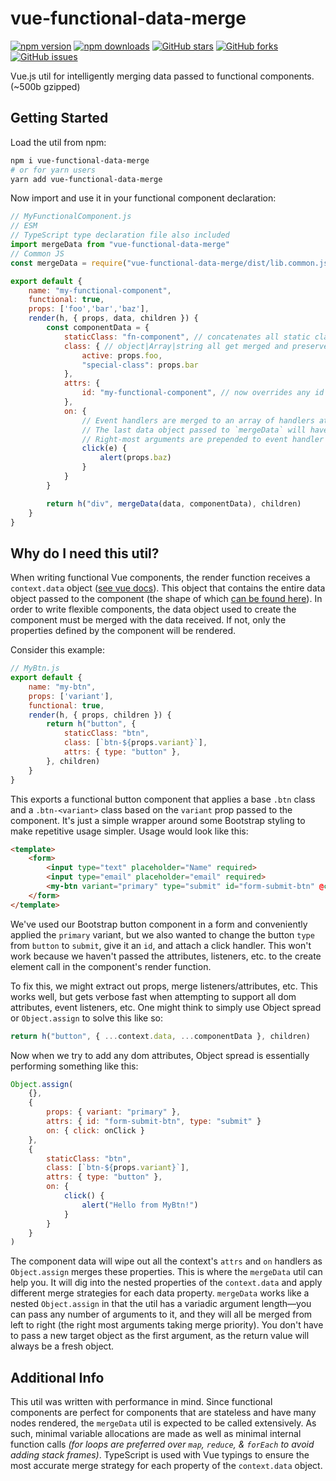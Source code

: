 # vue-functional-data-merge
[![npm version](https://badge.fury.io/js/vue-functional-data-merge.svg)](https://badge.fury.io/js/vue-functional-data-merge)
[![npm downloads](https://img.shields.io/npm/dt/vue-functional-data-merge.svg)](https://www.npmjs.com/package/vue-functional-data-merge)
[![GitHub stars](https://img.shields.io/github/stars/alexsasharegan/vue-functional-data-merge.svg)](https://github.com/alexsasharegan/vue-functional-data-merge/stargazers)
[![GitHub forks](https://img.shields.io/github/forks/alexsasharegan/vue-functional-data-merge.svg)](https://github.com/alexsasharegan/vue-functional-data-merge/network)
[![GitHub issues](https://img.shields.io/github/issues/alexsasharegan/vue-functional-data-merge.svg)](https://github.com/alexsasharegan/vue-functional-data-merge/issues)

Vue.js util for intelligently merging data passed to functional components. (~500b gzipped)

## Getting Started
Load the util from npm:
```sh
npm i vue-functional-data-merge
# or for yarn users
yarn add vue-functional-data-merge
```

Now import and use it in your functional component declaration:
```js
// MyFunctionalComponent.js
// ESM
// TypeScript type declaration file also included
import mergeData from "vue-functional-data-merge"
// Common JS
const mergeData = require("vue-functional-data-merge/dist/lib.common.js")

export default {
    name: "my-functional-component",
    functional: true,
    props: ['foo','bar','baz'],
    render(h, { props, data, children }) {
        const componentData = {
            staticClass: "fn-component", // concatenates all static classes
            class: { // object|Array|string all get merged and preserved
                active: props.foo,
                "special-class": props.bar
            },
            attrs: {
                id: "my-functional-component", // now overrides any id placed on the component
            },
            on: {
                // Event handlers are merged to an array of handlers at each event.
                // The last data object passed to `mergeData` will have it's event handlers called first.
                // Right-most arguments are prepended to event handler array.
                click(e) {
                    alert(props.baz)
                }
            }
        }

        return h("div", mergeData(data, componentData), children)
    }
}
```

## Why do I need this util?
When writing functional Vue components, the render function receives a `context.data` object ([see vue docs](https://vuejs.org/v2/guide/render-function.html#Functional-Components)). This object that contains the entire data object passed to the component (the shape of which [can be found here](https://vuejs.org/v2/guide/render-function.html#The-Data-Object-In-Depth)). In order to write flexible components, the data object used to create the component must be merged with the data received. If not, only the properties defined by the component will be rendered.

Consider this example:
```js
// MyBtn.js
export default {
    name: "my-btn",
    props: ['variant'],
    functional: true,
    render(h, { props, children }) {
        return h("button", {
            staticClass: "btn",
            class: [`btn-${props.variant}`],
            attrs: { type: "button" },
        }, children)
    }
}
```

This exports a functional button component that applies a base `.btn` class and a `.btn-<variant>` class based on the `variant` prop passed to the component. It's just a simple wrapper around some Bootstrap styling to make repetitive usage simpler. Usage would look like this:

```html
<template>
    <form>
        <input type="text" placeholder="Name" required>
        <input type="email" placeholder="email" required>
        <my-btn variant="primary" type="submit" id="form-submit-btn" @click="onClick">Submit</my-btn>
    </form>
</template>
```

We've used our Bootstrap button component in a form and conveniently applied the `primary` variant, but we also wanted to change the button `type` from `button` to `submit`, give it an `id`, and attach a click handler. This won't work because we haven't passed the attributes, listeners, etc. to the create element call in the component's render function.

To fix this, we might extract out props, merge listeners/attributes, etc. This works well, but gets verbose fast when attempting to support all dom attributes, event listeners, etc. One might think to simply use Object spread or `Object.assign` to solve this like so:

```js
return h("button", { ...context.data, ...componentData }, children)
```

Now when we try to add any dom attributes, Object spread is essentially performing something like this:
```js
Object.assign(
    {},
    {
        props: { variant: "primary" },
        attrs: { id: "form-submit-btn", type: "submit" }
        on: { click: onClick }
    },
    {
        staticClass: "btn",
        class: [`btn-${props.variant}`],
        attrs: { type: "button" },
        on: {
            click() {
                alert("Hello from MyBtn!")
            }
        }
    }
)
```

The component data will wipe out all the context's `attrs` and `on` handlers as `Object.assign` merges these properties. This is where the `mergeData` util can help you. It will dig into the nested properties of the `context.data` and apply different merge strategies for each data property. `mergeData` works like a nested `Object.assign` in that the util has a variadic argument length&mdash;you can pass any number of arguments to it, and they will all be merged from left to right (the right most arguments taking merge priority). You don't have to pass a new target object as the first argument, as the return value will always be a fresh object.

## Additional Info
This util was written with performance in mind. Since functional components are perfect for components that are stateless and have many nodes rendered, the `mergeData` util is expected to be called extensively. As such, minimal variable allocations are made as well as minimal internal function calls _(for loops are preferred over `map`, `reduce`, & `forEach` to avoid adding stack frames)_. TypeScript is used with Vue typings to ensure the most accurate merge strategy for each property of the `context.data` object.
